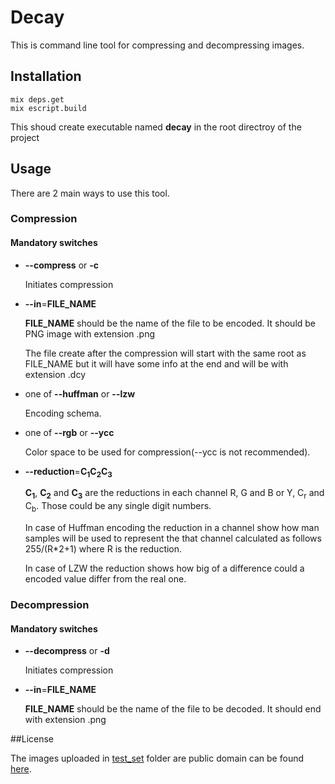 # Decay

This is command line tool for compressing and decompressing images.

## Installation

```
mix deps.get
mix escript.build
```

This shoud create executable named __decay__ in the root directroy of the project

## Usage

There are 2 main ways to use this tool.

### Compression

#### Mandatory switches
- **--compress** or **-c**

   Initiates compression
- **--in**=**FILE_NAME**

   **FILE_NAME** should be the name of the file to be encoded. It should be PNG image with extension .png

   The file create after the compression will start with the same root as FILE_NAME but it will have some info at the end and will be with extension .dcy
- one of **--huffman** or **--lzw**

   Encoding schema.
- one of **--rgb** or **--ycc**

   Color space to be used for compression(--ycc is not recommended).
- **--reduction**=**C<sub>1</sub>**__C<sub>2</sub>__**C<sub>3</sub>**

   **C<sub>1</sub>**, __C<sub>2</sub>__ and **C<sub>3</sub>** are the reductions in each channel R, G and B or Y, C<sub>r</sub> and C<sub>b</sub>. Those could be any single digit numbers.

   In case of Huffman encoding the reduction in a channel show how man samples will be used to represent the that channel calculated as follows 255/(R*2+1) where R is the reduction.

   In case of LZW the reduction shows how big of a difference could a encoded value differ from the real one.


### Decompression

#### Mandatory switches
- **--decompress** or **-d**

   Initiates compression
- **--in**=**FILE_NAME**

   **FILE_NAME** should be the name of the file to be decoded. It should end with extension .png

##License

The images uploaded in [test_set](/test_set) folder are public domain can be found [here](http://homepages.cae.wisc.edu/~ece533/images/).
